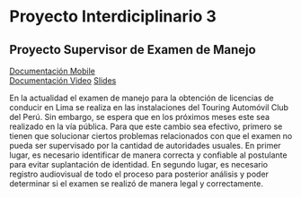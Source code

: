 # Proyecto Interdiciplinario 3
## Proyecto Supervisor de Examen de Manejo
[Documentación Mobile](https://docs.google.com/document/d/18EThzzp-ZHnF5Rsbp1zaEia8YNsdvd9t/edit?usp=sharing&ouid=115016178569518515003&rtpof=true&sd=true)  
[Documentación Video](https://docs.google.com/document/d/16nyg3Ze12F6EZ2RUeBNca2EdNXeHSUmq/edit?usp=sharing&ouid=108128914013073396963&rtpof=true&sd=true)
[Slides](Presentación.pdf)

En la actualidad el examen de manejo para la obtención de licencias de conducir en Lima se realiza en las instalaciones del  Touring Automóvil Club del Perú. Sin embargo, se espera que en los próximos meses este sea realizado en la vía pública. Para que este cambio sea efectivo, primero se tienen que solucionar ciertos problemas relacionados con que el examen no pueda ser supervisado por la cantidad de autoridades usuales. En primer lugar, es necesario identificar de manera correcta y confiable al postulante para evitar suplantación de identidad. En segundo lugar, es necesario registro audiovisual de todo el proceso para  posterior análisis y poder determinar si el examen se realizó de manera legal y correctamente. 
